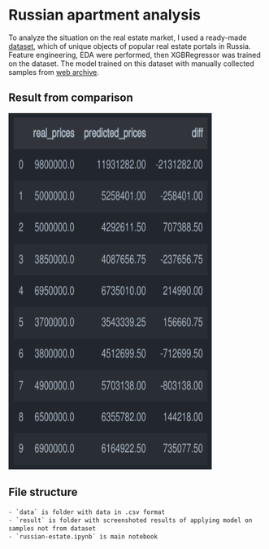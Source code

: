 # Russian apartment analysis

To analyze the situation on the real estate market, I used a ready-made [dataset](https://www.kaggle.com/datasets/mrdaniilak/russia-real-estate-20182021?datasetId=1340021&sortBy=voteCount), which of unique objects of popular real estate portals in Russia. Feature engineering, EDA were performed, then XGBRegressor was trained on the dataset. The model trained on this dataset with manually collected samples from [web archive](https://web.archive.org/).

## Result from comparison
<img src="/result/comparison.png" width="400" height="700"/>

## File structure
	- `data` is folder with data in .csv format
	- `result` is folder with screenshoted results of applying model on samples not from dataset
	- `russian-estate.ipynb` is main notebook
